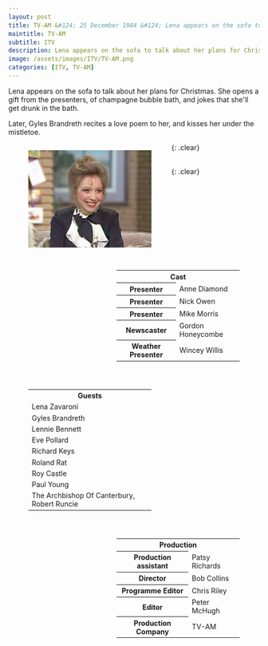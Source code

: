 ```yaml
---
layout: post
title: TV-AM &#124; 25 December 1984 &#124; Lena appears on the sofa to talk about her plans for Christmas.
maintitle: TV-AM
subtitle: ITV
description: Lena appears on the sofa to talk about her plans for Christmas.
image: /assets/images/ITV/TV-AM.png
categories: [ITV, TV-AM]
---
```


Lena appears on the sofa to talk about her plans for Christmas. She opens a gift from the presenters, of champagne bubble bath, and jokes that she'll get drunk in the bath.

Later, Gyles Brandreth recites a love poem to her, and kisses her under the mistletoe.

<figure class="fig1">
<img src="/assets/images/ITV/TV-AM.png" class="full-width" />
</figure>

<figure class="fig2">
<figcaption>
<table style="width:100%;">
<tr><th colspan="2" style="text-align:center;" class="h3">Cast</th></tr>
<tr><th>Presenter</th><td>Anne Diamond</td></tr>
<tr><th>Presenter</th><td>Nick Owen</td></tr>
<tr><th>Presenter</th><td>Mike Morris</td></tr>
<tr><th>Newscaster</th><td>Gordon Honeycombe</td></tr>
<tr><th>Weather Presenter</th><td>Wincey Willis</td></tr>
</table>
</figcaption>
</figure>

{: .clear}

<figure class="fig1">
<figcaption>
<table style="width:100%;">
<tr><th style="text-align:center;" class="h3">Guests</th></tr>
<tr><td>Lena Zavaroni</td></tr>
<tr><td>Gyles Brandreth</td></tr>
<tr><td>Lennie Bennett</td></tr>
<tr><td>Eve Pollard</td></tr>
<tr><td>Richard Keys</td></tr>
<tr><td>Roland Rat</td></tr>
<tr><td>Roy Castle</td></tr>
<tr><td>Paul Young</td></tr>
<tr><td>The Archbishop Of Canterbury, Robert Runcie</td></tr>
</table>
</figcaption>
</figure>

<figure class="fig2">
<figcaption>
<table style="width:100%;">
<tr><th colspan="2" style="text-align:center;" class="h3">Production</th></tr>
<tr><th>Production assistant</th><td>Patsy Richards</td></tr>
<tr><th>Director</th><td>Bob Collins</td></tr>
<tr><th>Programme Editor</th><td>Chris Riley</td></tr>
<tr><th>Editor</th><td>Peter McHugh</td></tr>
<tr><th>Production Company</th><td>TV-AM</td></tr>
</table>
</figcaption>
</figure>

<br />{: .clear}

<style>
.fig1 {float:left; width:49%;}

.fig2 {float:right; width:49%;}

figcaption {float:right; width:100%;}

@media only screen and (max-width: 700px) {
.fig1, .fig2 {float:left; width:100%;}
figcaption {float:left; width:100%; margin-bottom: -30px;}
}
</style>

